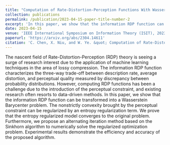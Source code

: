 ```yaml
---
title: "Computation of Rate-Distortion-Perception Functions With Wasserstein Barycenter"
collection: publications
permalink: /publication/2023-04-15-paper-title-number-2
excerpt: 'In this paper, we show that the information RDP function can be transformed into a Wasserstein Barycenter problem. The nonstrictly convexity brought by the perceptual constraint can be regularized by an entropy regularization term.'
date: 2023-04-15
venue: 'IEEE International Symposium on Information Theory (ISIT), 2023. (to appear)'
paperurl: 'https://arxiv.org/abs/2304.14611'
citation: 'C. Chen, X. Niu, and W. Ye. &quot; Computation of Rate-Distortion-Perception Functions With Wasserstein Barycenter.&quot; <i>arXiv preprint arXiv:2304.14611, 2023</i>.'
---
```


The nascent field of Rate-Distortion-Perception (RDP) theory is seeing a surge of research interest due to the application of machine learning techniques in the area of lossy compression. The information RDP function characterizes the three-way trade-off between description rate, average distortion, and perceptual quality measured by discrepancy between probability distributions. However, computing RDP functions has been a challenge due to the introduction of the perceptual constraint, and existing research often resorts to data-driven methods. In this paper, we show that the information RDP function can be transformed into a Wasserstein Barycenter problem. The nonstrictly convexity brought by the perceptual constraint can be regularized by an entropy regularization term. We prove that the entropy regularized model converges to the original problem. Furthermore, we propose an alternating iteration method based on the Sinkhorn algorithm to numerically solve the regularized
optimization problem. Experimental results demonstrate the efficiency and accuracy of the proposed algorithm.
